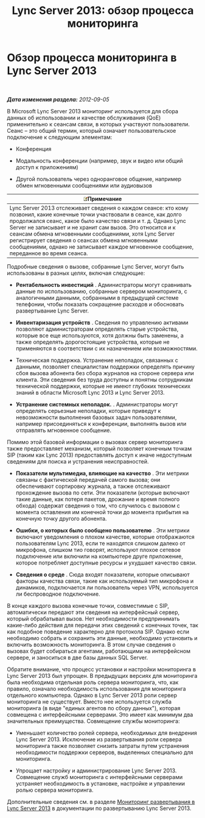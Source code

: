 ﻿---
title: 'Lync Server 2013: обзор процесса мониторинга'
TOCTitle: Обзор процесса мониторинга
ms:assetid: 5d5eb658-7fe0-42e6-acaf-700051d0a823
ms:mtpsurl: https://technet.microsoft.com/ru-ru/library/JJ204937(v=OCS.15)
ms:contentKeyID: 49888010
ms.date: 05/19/2016
mtps_version: v=OCS.15
ms.translationtype: HT
---

# Обзор процесса мониторинга в Lync Server 2013

 

_**Дата изменения раздела:** 2012-09-05_

В Microsoft Lync Server 2013 мониторинг используется для сбора данных об использовании и качестве обслуживания (QoE) применительно к сеансам связи, в которых участвуют пользователи. Сеанс – это общий термин, который означает пользовательское подключение к следующим элементам:

  - Конференция

  - Модальность конференции (например, звук и видео или общий доступ к приложениям)

  - Другой пользователь через одноранговое общение, например обмен мгновенными сообщениями или аудиовызов

<table>
<thead>
<tr class="header">
<th><img src="images/Gg398412.note(OCS.15).gif" title="note" alt="note" />Примечание</th>
</tr>
</thead>
<tbody>
<tr class="odd">
<td>Lync Server 2013 отслеживает сведения о каждом сеансе: кто кому позвонил, какие конечные точки участвовали в сеансе, как долго продолжался сеанс, какое было качество связи и т. д. Однако Lync Server не записывает и не хранит сам вызов. Это относится и к сеансам обмена мгновенными сообщениями, хотя Lync Server регистрирует сведения о сеансах обмена мгновенными сообщениями, однако не записывает каждое мгновенное сообщение, переданное во время сеанса.</td>
</tr>
</tbody>
</table>


Подробные сведения о вызове, собранные Lync Server, могут быть использованы в разных целях, включая следующие:

  - **Рентабельность инвестиций** . Администраторы могут сравнивать данные по использованию, собранные сервером мониторинга, с аналогичными данными, собранными в предыдущей системе телефонии, чтобы показать сокращение расходов и обосновать развертывание Lync Server.

  - **Инвентаризация устройств** . Сведения по управлению активами позволяют администраторам определять старые устройства, которые все еще используются, хотя должны быть заменены, а также определять дорогостоящие устройства, которые не применяются в соответствии с их назначением или возможностями.

  - Техническая поддержка. Устранение неполадок, связанных с данными, позволяет специалистам поддержки определять причину сбоя вызова абонента без сбора журналов на стороне сервера или клиента. Эти сведения без труда доступны и понятны сотрудникам технической поддержки, которые не имеют глубоких технических знаний в области Microsoft Lync 2013 и Lync Server 2013.

  - **Устранение системных неполадок.** . Администраторы могут определять серьезные неполадки, которые приведут к невозможности выполнения базовых задач пользователями, например присоединяться к конференции, выполнять вызов или отправлять мгновенное сообщение.

Помимо этой базовой информации о вызовах сервер мониторинга также предоставляет механизм, который позволяет конечным точкам SIP (таким как Lync 2013) предоставлять доступ к иначе недоступным сведениям для поиска и устранения неисправностей.

  - **Показатели мультимедиа, влияющие на качество** . Эти метрики связаны с фактической передачей самого вызова; они обеспечивают сортировку журнала, а также отслеживают прохождение вызова по сети. Эти показатели (которые включают такие данные, как потеря пакетов, дрожание и время полного обхода) содержат сведения о том, что случилось с вызовом с момента оставления им конечной точки до момента прибытия на конечную точку другого абонента.

  - **Ошибки, о которых было сообщено пользователю** . Эти метрики включают уведомления о плохом качестве, которые отображаются пользователям Lync 2013, если те находятся слишком далеко от микрофона, слишком тио говорят, используют плохое сетевое подключение или включили на компьютере друге приложение, которое потребляет доступные ресурсы и ухудшает качество связи.

  - **Сведения о среде** . Сюда входят показатели, которые описывают факторы качества связи, такие как используемый тип микрофона и динамиков, подключается ли пользователь через VPN, используется ли беспроводное подключение.

В конце каждого вызова конечные точки, совместимые с SIP, автоматически передают эти сведения на интерфейсный сервер, который обрабатывал вызов. Нет необходимости предпринимать какие-либо действия для передачи этих сведений с конечных точек, так как подобное поведение характерно для протокола SIP. Однако если необходимо собрать и сохранить эти данные, необходимо установить и включить возможность мониторинга. В этом случае сведения о вызовах будет собираться агентами, работающими на интерфейсном сервере, и заноситься в две базы данных SQL Server.

Обратите внимание, что процесс установки и настройки мониторинга в Lync Server 2013 был упрощен. В предыдущих версиях для мониторинга была необходима отдельная роль сервера мониторинга, что, как правило, означало необходимость использования для мониторинга отдельного компьютера. Однако в Lync Server 2013 роли сервер мониторинга не существует. Вместо нее используется служба мониторинга (в виде "единых агентов по сбору данных"), которая совмещена с интерфейсными серверами. Это имеет как минимум два значительных преимущества. Совмещение службы мониторинга:

  - Уменьшает количество ролей сервера, необходимых для внедрения Lync Server 2013. Исключение из развертывания роли сервера мониторинга также позволяет снизить затраты путем устранения необходимости поддержки серверов, выделенных специально для мониторинга.

  - Упрощает настройку и администрирование Lync Server 2013. Совмещение служб мониторинга с интерфейсными серверами устраняет необходимость в установке, настройке и управлении ролью сервера мониторинга.

Дополнительные сведения см. в разделе [Мониторинг развертывания в Lync Server 2013](lync-server-2013-deploying-monitoring.md) в документации по развертыванию Lync Server 2013.

